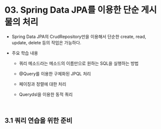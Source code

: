 # 03. Spring Data JPA를 이용한 단순 게시물의 처리

  - Spring Data JPA의 CrudRepository만을 이용해서 단순한 create, read, update, delete 등의 작업은 가능하다.

  - 주요 학습 내용
    
    - 쿼리 메소드라는 메소드의 이름만으로 원하는 SQL을 실행하는 방법

    - @Query를 이용한 구체화된 JPQL 처리

    - 페이징과 정렬에 대한 처리

    - Querydsl을 이용한 동적 쿼리 

<br />

## 3.1 쿼리 연습을 위한 준비

